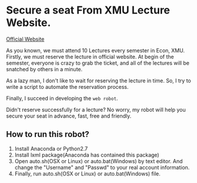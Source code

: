 # Secure a seat From XMU Lecture Website.

[Official Website](http://event.wisesoe.com/)

As you known, we must attend 10 Lectures every semester	 in Econ, XMU. Firstly, we must reserve the lecture in official website. At begin of the semester, everyone is crazy to grab the ticket, and all of the lectures will be snatched by others in a minute.

As a lazy man, I don't like to wait for reserving the lecture in time. So, I try to write a script to automate the reservation process.

Finally, I succeed in developing the `web robot`.

Didn't reserve successfully for a lecture? No worry, my robot will help you secure your seat in advance, fast, free and friendly.

## How to run this robot?

1. Install Anaconda or Python2.7
2. Install lxml package(Anaconda has contained this package)
3. Open auto.sh(OSX or Linux) or auto.bat(Windows) by text editor. And change the "Username" and "Passwd" to your real account information.
4. Finally, run auto.sh(OSX or Linux) or auto.bat(Windows) file.

